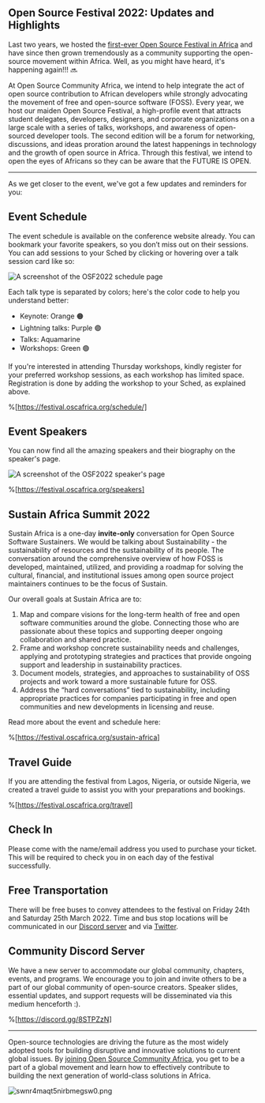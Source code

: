 ## Open Source Festival 2022: Updates and Highlights

Last two years, we hosted the [first-ever Open Source Festival in Africa](https://blog.oscafrica.org/the-chronicles-of-open-source-festival-2020) and have since then grown tremendously as a community supporting the open-source movement within Africa. Well, as you might have heard, it's happening again!!! 🔜 

At Open Source Community Africa, we intend to help integrate the act of open source contribution to African developers while strongly advocating the movement of free and open-source software (FOSS). Every year, we host our maiden Open Source Festival, a high-profile event that attracts student delegates, developers, designers, and corporate organizations on a large scale with a series of talks, workshops, and awareness of open-sourced developer tools. The second edition will be a forum for networking, discussions, and ideas proration around the latest happenings in technology and the growth of open source in Africa. Through this festival, we intend to open the eyes of Africans so they can be aware that the FUTURE IS OPEN.

---

As we get closer to the event, we've got a few updates and reminders for you:

## Event Schedule

The event schedule is available on the conference website already. You can bookmark your favorite speakers, so you don’t miss out on their sessions. You can add sessions to your Sched by clicking or hovering over a talk session card like so:

![A screenshot of the OSF2022 schedule page](https://cdn.hashnode.com/res/hashnode/image/upload/v1647916056945/-Xd82bSMk.png)

Each talk type is separated by colors; here's the color code to help you understand better:

- Keynote: Orange 🟠
- Lightning talks: Purple 🟣
- Talks: Aquamarine
- Workshops: Green 🟢

If you're interested in attending Thursday workshops, kindly register for your preferred workshop sessions, as each workshop has limited space. Registration is done by adding the workshop to your Sched, as explained above.

%[https://festival.oscafrica.org/schedule/]

## Event Speakers

You can now find all the amazing speakers and their biography on the speaker's page.

![A screenshot of the OSF2022 speaker's page](https://cdn.hashnode.com/res/hashnode/image/upload/v1647917187626/lafMXINCP.png)

%[https://festival.oscafrica.org/speakers]

## Sustain Africa Summit 2022

Sustain Africa is a one-day **invite-only** conversation for Open Source Software Sustainers. We would be talking about Sustainability - the sustainability of resources and the sustainability of its people. The conversation around the comprehensive overview of how FOSS is developed, maintained, utilized, and providing a roadmap for solving the cultural, financial, and institutional issues among open source project maintainers continues to be the focus of Sustain.

Our overall goals at Sustain Africa are to:

1. Map and compare visions for the long-term health of free and open software communities around the globe. Connecting those who are passionate about these topics and supporting deeper ongoing collaboration and shared practice.
2. Frame and workshop concrete sustainability needs and challenges, applying and prototyping strategies and practices that provide ongoing support and leadership in sustainability practices.
3. Document models, strategies, and approaches to sustainability of OSS projects and work toward a more sustainable future for OSS.
4. Address the “hard conversations” tied to sustainability, including appropriate practices for companies participating in free and open communities and new developments in licensing and reuse.

Read more about the event and schedule here:

%[https://festival.oscafrica.org/sustain-africa]

## Travel Guide

If you are attending the festival from Lagos, Nigeria, or outside Nigeria, we created a travel guide to assist you with your preparations and bookings.

%[https://festival.oscafrica.org/travel]

## Check In

Please come with the name/email address you used to purchase your ticket. This will be required to check you in on each day of the festival successfully.

## Free Transportation

There will be free buses to convey attendees to the festival on Friday 24th and Saturday 25th March 2022. Time and bus stop locations will be communicated in our [Discord server](https://discord.gg/8STPZzN) and via [Twitter](https://twitter.com/oscafrica).

## Community Discord Server

We have a new server to accommodate our global community, chapters, events, and programs. We encourage you to join and invite others to be a part of our global community of open-source creators. Speaker slides, essential updates, and support requests will be disseminated via this medium henceforth :).

%[https://discord.gg/8STPZzN]

---

Open-source technologies are driving the future as the most widely adopted tools for building disruptive and innovative solutions to current global issues. By [joining Open Source Community Africa](https://oscafrica.org/community), you get to be a part of a global movement and learn how to effectively contribute to building the next generation of world-class solutions in Africa.

![swnr4maqt5nirbmegsw0.png](https://cdn.hashnode.com/res/hashnode/image/upload/v1647917071535/0Zmtp0zTb.png)
